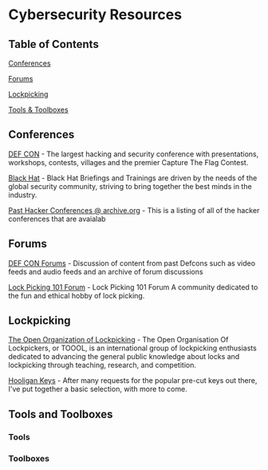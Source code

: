 # Cybersecurity Resources


## Table of Contents
  [Conferences](#conferences)
  
  [Forums](#forums)

  [Lockpicking](#lockpicking)

  [Tools & Toolboxes]()






## Conferences

[DEF CON](https://defcon.org/) - The largest hacking and security conference with presentations, workshops, contests, villages and the premier Capture The Flag Contest.

[Black Hat](https://www.blackhat.com/) - Black Hat Briefings and Trainings are driven by the needs of the global security community, striving to bring together the best minds in the industry.

[Past Hacker Conferences @ archive.org](https://archive.org/details/hackercons) - This is a listing of all of the hacker conferences that are avaialab


## Forums
[DEF CON Forums](https://forum.defcon.org/) - Discussion of content from past Defcons such as video feeds and audio feeds and an archive of forum discussions

[Lock Picking 101 Forum](https://www.lockpicking101.com/) - Lock Picking 101 Forum
A community dedicated to the fun and ethical hobby of lock picking.

## Lockpicking
[The Open Organization of Lockpicking](https://toool.us/) - The Open Organisation Of Lockpickers, or TOOOL, is an international group of lockpicking enthusiasts dedicated to advancing the general public knowledge about locks and lockpicking through teaching, research, and competition.

[Hooligan Keys](https://www.hooligankeys.com/) - After many requests for the popular pre-cut keys out there, I've put together a basic selection, with more to come.

## Tools and Toolboxes

### Tools


### Toolboxes







